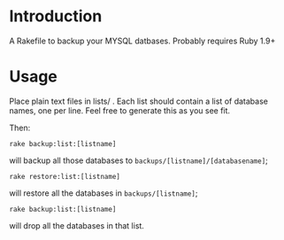 # Introduction

A Rakefile to backup your MYSQL datbases. Probably requires Ruby 1.9+

# Usage

Place plain text files in lists/ . Each list should contain a list of database names, one per line. Feel free to generate this as you see fit.

Then:

    rake backup:list:[listname]

will backup all those databases to `backups/[listname]/[databasename]`;

    rake restore:list:[listname]

will restore all the databases in `backups/[listname]`;

    rake backup:list:[listname]

will drop all the databases in that list.
